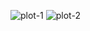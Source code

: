 ![plot-1](https://github.com/user-attachments/assets/47ace170-15e9-4fdf-8292-5fe1bf51caa4)
![plot-2](https://github.com/user-attachments/assets/7266fd5e-d6ae-4447-a358-74fe591f7000)
